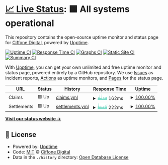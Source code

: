 # [📈 Live Status](https://Ciffone-Digital.github.io/upptime-monitor): <!--live status--> **🟩 All systems operational**

This repository contains the open-source uptime monitor and status page for [Ciffone Digital](https://ciffonedigital.com), powered by [Upptime](https://github.com/upptime/upptime).

[![Uptime CI](https://github.com/Ciffone-Digital/upptime-monitor/workflows/Uptime%20CI/badge.svg)](https://github.com/Ciffone-Digital/upptime-monitor/actions?query=workflow%3A%22Uptime+CI%22)
[![Response Time CI](https://github.com/Ciffone-Digital/upptime-monitor/workflows/Response%20Time%20CI/badge.svg)](https://github.com/Ciffone-Digital/upptime-monitor/actions?query=workflow%3A%22Response+Time+CI%22)
[![Graphs CI](https://github.com/Ciffone-Digital/upptime-monitor/workflows/Graphs%20CI/badge.svg)](https://github.com/Ciffone-Digital/upptime-monitor/actions?query=workflow%3A%22Graphs+CI%22)
[![Static Site CI](https://github.com/Ciffone-Digital/upptime-monitor/workflows/Static%20Site%20CI/badge.svg)](https://github.com/Ciffone-Digital/upptime-monitor/actions?query=workflow%3A%22Static+Site+CI%22)
[![Summary CI](https://github.com/Ciffone-Digital/upptime-monitor/workflows/Summary%20CI/badge.svg)](https://github.com/Ciffone-Digital/upptime-monitor/actions?query=workflow%3A%22Summary+CI%22)

With [Upptime](https://upptime.js.org), you can get your own unlimited and free uptime monitor and status page, powered entirely by a GitHub repository. We use [Issues](https://github.com/Ciffone-Digital/upptime-monitor/issues) as incident reports, [Actions](https://github.com/Ciffone-Digital/upptime-monitor/actions) as uptime monitors, and [Pages](https://Ciffone-Digital.github.io/upptime-monitor) for the status page.

<!--start: status pages-->
<!-- This summary is generated by Upptime (https://github.com/upptime/upptime) -->
<!-- Do not edit this manually, your changes will be overwritten -->
<!-- prettier-ignore -->
| URL | Status | History | Response Time | Uptime |
| --- | ------ | ------- | ------------- | ------ |
| <img alt="" src="https://favicons.githubusercontent.com/null" height="13"> Claims | 🟩 Up | [claims.yml](https://github.com/Ciffone-Digital/upptime-monitor/commits/HEAD/history/claims.yml) | <details><summary><img alt="Response time graph" src="./graphs/claims/response-time-week.png" height="20"> 162ms</summary><br><a href="https://Ciffone-Digital.github.io/upptime-monitor/history/claims"><img alt="Response time 162" src="https://img.shields.io/endpoint?url=https%3A%2F%2Fraw.githubusercontent.com%2FCiffone-Digital%2Fupptime-monitor%2FHEAD%2Fapi%2Fclaims%2Fresponse-time.json"></a><br><a href="https://Ciffone-Digital.github.io/upptime-monitor/history/claims"><img alt="24-hour response time 162" src="https://img.shields.io/endpoint?url=https%3A%2F%2Fraw.githubusercontent.com%2FCiffone-Digital%2Fupptime-monitor%2FHEAD%2Fapi%2Fclaims%2Fresponse-time-day.json"></a><br><a href="https://Ciffone-Digital.github.io/upptime-monitor/history/claims"><img alt="7-day response time 162" src="https://img.shields.io/endpoint?url=https%3A%2F%2Fraw.githubusercontent.com%2FCiffone-Digital%2Fupptime-monitor%2FHEAD%2Fapi%2Fclaims%2Fresponse-time-week.json"></a><br><a href="https://Ciffone-Digital.github.io/upptime-monitor/history/claims"><img alt="30-day response time 162" src="https://img.shields.io/endpoint?url=https%3A%2F%2Fraw.githubusercontent.com%2FCiffone-Digital%2Fupptime-monitor%2FHEAD%2Fapi%2Fclaims%2Fresponse-time-month.json"></a><br><a href="https://Ciffone-Digital.github.io/upptime-monitor/history/claims"><img alt="1-year response time 162" src="https://img.shields.io/endpoint?url=https%3A%2F%2Fraw.githubusercontent.com%2FCiffone-Digital%2Fupptime-monitor%2FHEAD%2Fapi%2Fclaims%2Fresponse-time-year.json"></a></details> | <details><summary><a href="https://Ciffone-Digital.github.io/upptime-monitor/history/claims">100.00%</a></summary><a href="https://Ciffone-Digital.github.io/upptime-monitor/history/claims"><img alt="All-time uptime 100.00%" src="https://img.shields.io/endpoint?url=https%3A%2F%2Fraw.githubusercontent.com%2FCiffone-Digital%2Fupptime-monitor%2FHEAD%2Fapi%2Fclaims%2Fuptime.json"></a><br><a href="https://Ciffone-Digital.github.io/upptime-monitor/history/claims"><img alt="24-hour uptime 100.00%" src="https://img.shields.io/endpoint?url=https%3A%2F%2Fraw.githubusercontent.com%2FCiffone-Digital%2Fupptime-monitor%2FHEAD%2Fapi%2Fclaims%2Fuptime-day.json"></a><br><a href="https://Ciffone-Digital.github.io/upptime-monitor/history/claims"><img alt="7-day uptime 100.00%" src="https://img.shields.io/endpoint?url=https%3A%2F%2Fraw.githubusercontent.com%2FCiffone-Digital%2Fupptime-monitor%2FHEAD%2Fapi%2Fclaims%2Fuptime-week.json"></a><br><a href="https://Ciffone-Digital.github.io/upptime-monitor/history/claims"><img alt="30-day uptime 100.00%" src="https://img.shields.io/endpoint?url=https%3A%2F%2Fraw.githubusercontent.com%2FCiffone-Digital%2Fupptime-monitor%2FHEAD%2Fapi%2Fclaims%2Fuptime-month.json"></a><br><a href="https://Ciffone-Digital.github.io/upptime-monitor/history/claims"><img alt="1-year uptime 100.00%" src="https://img.shields.io/endpoint?url=https%3A%2F%2Fraw.githubusercontent.com%2FCiffone-Digital%2Fupptime-monitor%2FHEAD%2Fapi%2Fclaims%2Fuptime-year.json"></a></details>
| <img alt="" src="https://favicons.githubusercontent.com/null" height="13"> Settlements | 🟩 Up | [settlements.yml](https://github.com/Ciffone-Digital/upptime-monitor/commits/HEAD/history/settlements.yml) | <details><summary><img alt="Response time graph" src="./graphs/settlements/response-time-week.png" height="20"> 222ms</summary><br><a href="https://Ciffone-Digital.github.io/upptime-monitor/history/settlements"><img alt="Response time 222" src="https://img.shields.io/endpoint?url=https%3A%2F%2Fraw.githubusercontent.com%2FCiffone-Digital%2Fupptime-monitor%2FHEAD%2Fapi%2Fsettlements%2Fresponse-time.json"></a><br><a href="https://Ciffone-Digital.github.io/upptime-monitor/history/settlements"><img alt="24-hour response time 222" src="https://img.shields.io/endpoint?url=https%3A%2F%2Fraw.githubusercontent.com%2FCiffone-Digital%2Fupptime-monitor%2FHEAD%2Fapi%2Fsettlements%2Fresponse-time-day.json"></a><br><a href="https://Ciffone-Digital.github.io/upptime-monitor/history/settlements"><img alt="7-day response time 222" src="https://img.shields.io/endpoint?url=https%3A%2F%2Fraw.githubusercontent.com%2FCiffone-Digital%2Fupptime-monitor%2FHEAD%2Fapi%2Fsettlements%2Fresponse-time-week.json"></a><br><a href="https://Ciffone-Digital.github.io/upptime-monitor/history/settlements"><img alt="30-day response time 222" src="https://img.shields.io/endpoint?url=https%3A%2F%2Fraw.githubusercontent.com%2FCiffone-Digital%2Fupptime-monitor%2FHEAD%2Fapi%2Fsettlements%2Fresponse-time-month.json"></a><br><a href="https://Ciffone-Digital.github.io/upptime-monitor/history/settlements"><img alt="1-year response time 222" src="https://img.shields.io/endpoint?url=https%3A%2F%2Fraw.githubusercontent.com%2FCiffone-Digital%2Fupptime-monitor%2FHEAD%2Fapi%2Fsettlements%2Fresponse-time-year.json"></a></details> | <details><summary><a href="https://Ciffone-Digital.github.io/upptime-monitor/history/settlements">100.00%</a></summary><a href="https://Ciffone-Digital.github.io/upptime-monitor/history/settlements"><img alt="All-time uptime 100.00%" src="https://img.shields.io/endpoint?url=https%3A%2F%2Fraw.githubusercontent.com%2FCiffone-Digital%2Fupptime-monitor%2FHEAD%2Fapi%2Fsettlements%2Fuptime.json"></a><br><a href="https://Ciffone-Digital.github.io/upptime-monitor/history/settlements"><img alt="24-hour uptime 100.00%" src="https://img.shields.io/endpoint?url=https%3A%2F%2Fraw.githubusercontent.com%2FCiffone-Digital%2Fupptime-monitor%2FHEAD%2Fapi%2Fsettlements%2Fuptime-day.json"></a><br><a href="https://Ciffone-Digital.github.io/upptime-monitor/history/settlements"><img alt="7-day uptime 100.00%" src="https://img.shields.io/endpoint?url=https%3A%2F%2Fraw.githubusercontent.com%2FCiffone-Digital%2Fupptime-monitor%2FHEAD%2Fapi%2Fsettlements%2Fuptime-week.json"></a><br><a href="https://Ciffone-Digital.github.io/upptime-monitor/history/settlements"><img alt="30-day uptime 100.00%" src="https://img.shields.io/endpoint?url=https%3A%2F%2Fraw.githubusercontent.com%2FCiffone-Digital%2Fupptime-monitor%2FHEAD%2Fapi%2Fsettlements%2Fuptime-month.json"></a><br><a href="https://Ciffone-Digital.github.io/upptime-monitor/history/settlements"><img alt="1-year uptime 100.00%" src="https://img.shields.io/endpoint?url=https%3A%2F%2Fraw.githubusercontent.com%2FCiffone-Digital%2Fupptime-monitor%2FHEAD%2Fapi%2Fsettlements%2Fuptime-year.json"></a></details>

<!--end: status pages-->

[**Visit our status website →**](https://Ciffone-Digital.github.io/upptime-monitor)

## 📄 License

- Powered by: [Upptime](https://github.com/upptime/upptime)
- Code: [MIT](./LICENSE) © [Ciffone Digital](https://ciffonedigital.com)
- Data in the `./history` directory: [Open Database License](https://opendatacommons.org/licenses/odbl/1-0/)

